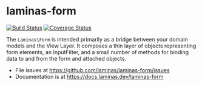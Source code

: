 # laminas-form

[![Build Status](https://travis-ci.org/laminas/laminas-form.svg?branch=master)](https://travis-ci.org/laminas/laminas-form)
[![Coverage Status](https://coveralls.io/repos/laminas/laminas-form/badge.svg?branch=master)](https://coveralls.io/r/laminas/laminas-form?branch=master)

The `Laminas\Form` is intended primarily as a bridge between your domain models and
the View Layer. It composes a thin layer of objects representing form elements,
an InputFilter, and a small number of methods for binding data to and from the
form and attached objects.


- File issues at https://github.com/laminas/laminas-form/issues
- Documentation is at https://docs.laminas.dev/laminas-form
